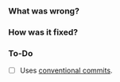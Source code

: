 ### What was wrong?

### How was it fixed?

### To-Do

[//]: # (Stay ahead of things, add list items here!)
- [ ] Uses [conventional commits](https://www.conventionalcommits.org/en/v1.0.0/).
